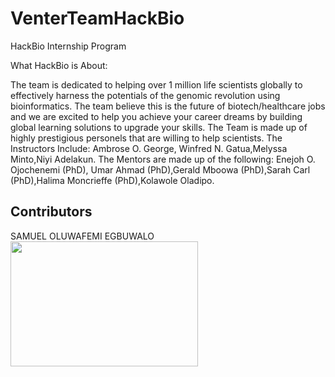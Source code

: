 # VenterTeamHackBio
HackBio Internship Program

What HackBio is About: 

The team is dedicated to helping over 1 million life scientists globally to effectively harness the potentials of the genomic revolution using bioinformatics. The team believe this is the future of biotech/healthcare jobs and we are excited to help you achieve your career dreams by building global learning solutions to upgrade your skills.
The Team is made up of highly prestigious personels that are willing to help scientists. The Instructors Include: Ambrose O. George, Winfred N. Gatua,Melyssa Minto,Niyi Adelakun. The Mentors are made up of the following: Enejoh O. Ojochenemi (PhD), Umar Ahmad (PhD),Gerald Mboowa (PhD),Sarah Carl (PhD),Halima Moncrieffe (PhD),Kolawole Oladipo.


## Contributors

SAMUEL OLUWAFEMI EGBUWALO
<img src="![20210804_150054](https://user-images.githubusercontent.com/85350295/128185423-0c455b70-951e-4921-acd9-d42e2fd5ba2d.jpg)
" width = "300" height ="200" >
